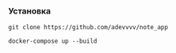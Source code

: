 ### Установка

```
git clone https://github.com/adevvvv/note_app
```
```
docker-compose up --build
```
